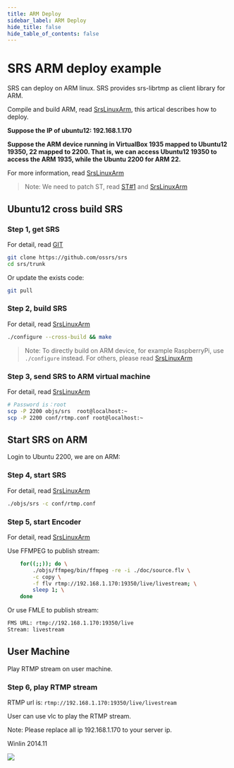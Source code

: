 ```yaml
---
title: ARM Deploy
sidebar_label: ARM Deploy
hide_title: false
hide_table_of_contents: false
---
```


# SRS ARM deploy example

SRS can deploy on ARM linux. SRS provides srs-librtmp as client library for ARM.

Compile and build ARM, read [SrsLinuxArm](./arm.md),
this artical describes how to deploy.

**Suppose the IP of ubuntu12: 192.168.1.170**

**Suppose the ARM device running in VirtualBox 1935 mapped to Ubuntu12 19350, 22 mapped to 2200.
That is, we can access Ubuntu12 19350 to access the ARM 1935, while the Ubuntu 2200 for ARM 22.**

For more information, read [SrsLinuxArm](./arm.md)

> Note: We need to patch ST, read [ST#1](https://github.com/ossrs/state-threads/issues/1) and [SrsLinuxArm](./arm.md#st-arm-bug-fix)

## Ubuntu12 cross build SRS

### Step 1, get SRS

For detail, read [GIT](./git.md)

```bash
git clone https://github.com/ossrs/srs
cd srs/trunk
```

Or update the exists code:

```bash
git pull
```

### Step 2, build SRS

For detail, read [SrsLinuxArm](./arm.md)

```bash
./configure --cross-build && make
```

> Note: To directly build on ARM device, for example RaspberryPi, use `./configure` instead. For others, please read [SrsLinuxArm](./arm.md)

### Step 3, send SRS to ARM virtual machine

For detail, read [SrsLinuxArm](./arm.md)

```bash
# Password is：root
scp -P 2200 objs/srs  root@localhost:~
scp -P 2200 conf/rtmp.conf root@localhost:~
```

## Start SRS on ARM

Login to Ubuntu 2200, we are on ARM:

### Step 4, start SRS

For detail, read [SrsLinuxArm](./arm.md)

```bash
./objs/srs -c conf/rtmp.conf
```

### Step 5, start Encoder

For detail, read [SrsLinuxArm](./arm.md)

Use FFMPEG to publish stream:

```bash
    for((;;)); do \
        ./objs/ffmpeg/bin/ffmpeg -re -i ./doc/source.flv \
        -c copy \
        -f flv rtmp://192.168.1.170:19350/live/livestream; \
        sleep 1; \
    done
```

Or use FMLE to publish stream:

```bash
FMS URL: rtmp://192.168.1.170:19350/live
Stream: livestream
```

## User Machine

Play RTMP stream on user machine.

### Step 6, play RTMP stream

RTMP url is: `rtmp://192.168.1.170:19350/live/livestream`

User can use vlc to play the RTMP stream.

Note: Please replace all ip 192.168.1.170 to your server ip.

Winlin 2014.11

![](https://ossrs.io/gif/v1/sls.gif?site=ossrs.io&path=/lts/doc/en/v5/sample-arm)



